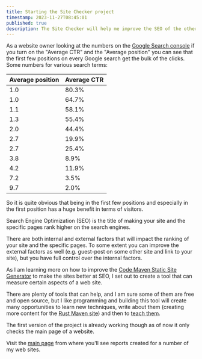```yaml
---
title: Starting the Site Checker project
timestamp: 2023-11-27T08:45:01
published: true
description: The Site Checker will help me improve the SEO of the other site I build with the Static Site Generator.
---
```


As a website owner looking at the numbers on the [Google Search console](https://search.google.com/search-console) if you turn on the "Average CTR" and the "Average position"
you can see that the first few positions on every Google search get the bulk of the clicks. Some numbers for various search terms:

| Average position | Average CTR |
| ---------------- | ----------- |
| 1.0              | 80.3%       |
| 1.0              | 64.7%       |
| 1.1              | 58.1%       |
| 1.3              | 55.4%       |
| 2.0              | 44.4%       |
| 2.7              | 19.9%       |
| 2.7              | 25.4%       |
| 3.8              |  8.9%       |
| 4.2              | 11.9%       |
| 7.2              |  3.5%       |
| 9.7              |  2.0%       |


So it is quite obvious that being in the first few positions and especially in the first position has a huge benefit in terms of visitors.

Search Engine Optimization (SEO) is the title of making your site and the specific pages rank higher on the search engines.

There are both internal and external factors that will impact the ranking of your site and the specific pages.
To some extent you can improve the external factors as well (e.g. guest-post on some other site and link to your site),
but you have full control over the internal factors.

As I am learning more on how to improve the [Code Maven Static Site Generator](https://ssg.code-maven.com/)
to make the sites better at SEO, I set out to create a tool that can measure certain aspects of a web site.

There are plenty of tools that can help, and I am sure some of them are free and open source,
but I like programming and building this tool will create many opportunities to learn new techniques,
write about them (creating more content for the [Rust Maven site](https://rust.code-maven.com/)) and
then to [teach them](https://szabgab.com/).

The first version of the project is already working though as of now it only checks the main page of a website.

Visit the [main page](/) from where you'll see reports created for a number of my web sites.
